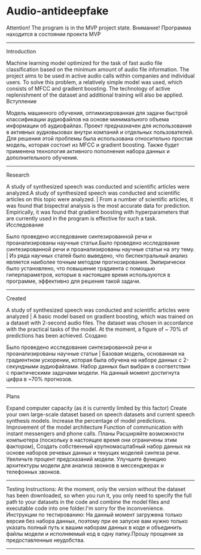 # Audio-antideepfake
Attention! The program is in the MVP project state.
Внимание! Программа находится в состоянии проекта MVP
_______________________
Introduction 

Machine learning model optimized for the task of fast audio file classification based on the minimum amount of audio file information.
The project aims to be used in active audio calls within companies and individual users.
To solve this problem, a relatively simple model was used, which consists of MFCC and gradient boosting.
The technology of active replenishment of the dataset and additional training will also be applied.
Вступление 

Модель машинного обучения, оптимизированная для задачи быстрой классификации аудиофайлов на основе минимального объема информации об аудиофайлах.
Проект предназначен для использования в активных аудиовызовах внутри компаний и отдельных пользователей.
Для решения этой проблемы была использована относительно простая модель, которая состоит из MFCC и gradient boosting.
Также будет применена технология активного пополнения набора данных и дополнительного обучения.
_______________________
Research

A study of synthesized speech was conducted and scientific articles were analyzed.A study of synthesized speech was conducted and scientific articles on this topic were analyzed. |
From a number of scientific articles, it was found that bispectral analysis is the most accurate data for prediction. 
Empirically, it was found that gradient boosting with hyperparameters that are currently used in the program is effective for such a task.
Исследование

Было проведено исследование синтезированной речи и проанализированы научные статьи.Было проведено исследование синтезированной речи и проанализированы научные статьи на эту тему. |
Из ряда научных статей было выведено, что биспектральный анализ является наиболее точным методом прогнозирования. 
Эмпирически было установлено, что повышение градиента с помощью гиперпараметров, которые в настоящее время используются в программе, эффективно для решения такой задачи.
_______________________
Created 

A study of synthesized speech was conducted and scientific articles were analyzed |
A basic model based on gradient boosting, which was trained on a dataset with 2-second audio files. The dataset was chosen in accordance with the practical tasks of the model.
At the moment, a figure of ~ 70% of predictions has been achieved.
Создано

Было проведено исследование синтезированной речи и проанализированы научные статьи |
Базовая модель, основанная на градиентном ускорении, которая была обучена на наборе данных с 2-секундными аудиофайлами. Набор данных был выбран в соответствии с практическими задачами модели.
На данный момент достигнута цифра в ~70% прогнозов.
_______________________
Plans

Expand computer capacity (as it is currently limited by this factor)
Create your own large-scale dataset based on speech datasets and current speech synthesis models.
Increase the percentage of model predictions.
Improvement of the model architecture
Function of communication with instant messengers and phone calls.
Планы
Расширяйте возможности компьютера (поскольку в настоящее время они ограничены этим фактором),
Создать собственный крупномасштабный набор данных на основе наборов речевых данных и текущих моделей синтеза речи.
Увеличьте процент предсказаний модели.
Улучшите функцию архитектуры модели для анализа звонков в мессенджерах  и телефонных звонков.
_______________________
Testing Instructions:
At the moment, only the version without the dataset has been downloaded, so when you run it, you only need to specify the full path to your datasets in the code and combine the model files and executable code into one folder.I'm sorry for the inconvenience.
Инструкции по тестированию:
На данный момент загружена только версия без набора данных, поэтому при ее запуске вам нужно только указать полный путь к вашим наборам данных в коде и объединить файлы модели и исполняемый код в одну папку.Прошу прощения за предоставленные неудобства.
_______________________
